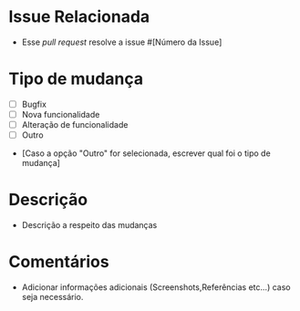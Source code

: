 # Issue Relacionada
* Esse *pull request* resolve a issue #[Número da Issue]

# Tipo de mudança
- [ ] Bugfix  
- [ ] Nova funcionalidade  
- [ ] Alteração de funcionalidade
- [ ] Outro
 * [Caso a opção "Outro" for selecionada, escrever qual foi o tipo de mudança]

# Descrição
* Descrição a respeito das mudanças 

# Comentários
* Adicionar informações adicionais (Screenshots,Referências etc...) caso seja necessário.
